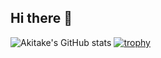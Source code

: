 ## Hi there 👋
![Akitake's GitHub stats](https://github-readme-stats.vercel.app/api?username=akitakedits&show_icons=true&theme=dracula)
[![trophy](https://github-profile-trophy.vercel.app/?username=akitakedits&theme=dracula)](https://github.com/ryo-ma/github-profile-trophy)
